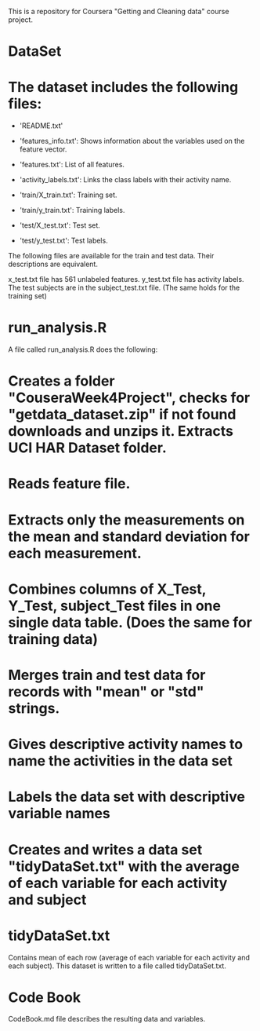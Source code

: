 This is a repository for Coursera "Getting and Cleaning data" course project.

DataSet
========
The dataset includes the following files:
=========================================

- 'README.txt'

- 'features_info.txt': Shows information about the variables used on the feature vector.

- 'features.txt': List of all features.

- 'activity_labels.txt': Links the class labels with their activity name.

- 'train/X_train.txt': Training set.

- 'train/y_train.txt': Training labels.

- 'test/X_test.txt': Test set.

- 'test/y_test.txt': Test labels.

The following files are available for the train and test data. Their descriptions are equivalent. 

x_test.txt file has 561 unlabeled features.
y_test.txt file has activity labels. 
The test subjects are in the subject_test.txt file.
(The same holds for the training set)

run_analysis.R
==============

A file called run_analysis.R does the following: 
# Creates a folder "CouseraWeek4Project", checks for "getdata_dataset.zip" if not found downloads and unzips it. Extracts UCI HAR Dataset folder.
# Reads feature file.
# Extracts only the measurements on the mean and standard deviation for each measurement.
# Combines columns of X_Test, Y_Test, subject_Test files in one single data table. (Does the same for training data)
# Merges train and test data for records with "mean" or "std" strings. 
# Gives descriptive activity names to name the activities in the data set
# Labels the data set with descriptive variable names
# Creates and writes a data set "tidyDataSet.txt" with the average of each variable for each activity and subject

tidyDataSet.txt
===============
Contains mean of each row (average of each variable for each activity and each subject). This dataset is written to a file called tidyDataSet.txt.

Code Book
=========
CodeBook.md file describes the resulting data and variables.